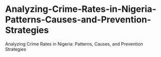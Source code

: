 # Analyzing-Crime-Rates-in-Nigeria-Patterns-Causes-and-Prevention-Strategies
Analyzing Crime Rates in Nigeria: Patterns, Causes, and Prevention Strategies
